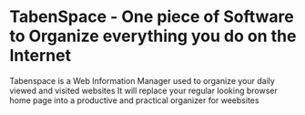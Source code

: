 # TabenSpace - One piece of Software to Organize everything you do on the Internet

Tabenspace is a Web Information Manager used to organize your daily viewed and visited websites 
It will replace your regular looking browser home page into a productive and practical organizer for weebsites
